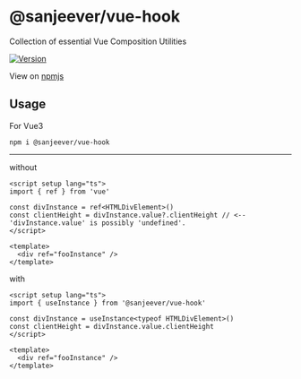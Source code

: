 # @sanjeever/vue-hook

Collection of essential Vue Composition Utilities

<a href="https://www.npmjs.com/package/@sanjeever/vue-hook"><img src="https://img.shields.io/npm/v/@sanjeever/vue-hook.svg?sanitize=true" alt="Version"></a>

View on [npmjs](https://www.npmjs.com/package/@sanjeever/vue-hook)

## Usage

For Vue3

```shell
npm i @sanjeever/vue-hook
```

---

without

```vue
<script setup lang="ts">
import { ref } from 'vue'

const divInstance = ref<HTMLDivElement>()
const clientHeight = divInstance.value?.clientHeight // <-- 'divInstance.value' is possibly 'undefined'.
</script>

<template>
  <div ref="fooInstance" />
</template>
```

with

```vue
<script setup lang="ts">
import { useInstance } from '@sanjeever/vue-hook'

const divInstance = useInstance<typeof HTMLDivElement>()
const clientHeight = divInstance.value.clientHeight
</script>

<template>
  <div ref="fooInstance" />
</template>
```
